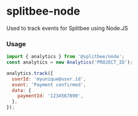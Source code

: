 # splitbee-node

Used to track events for Splitbee using Node.JS

### Usage

```js
import { analytics } from '@splitbee/node';
const analytics = new Analytics('PROJECT_ID');

analytics.track({
  userId: 'myunique@user.id',
  event: 'Payment confirmed',
  data: {
    paymentId: '1234567890',
  },
});
```
